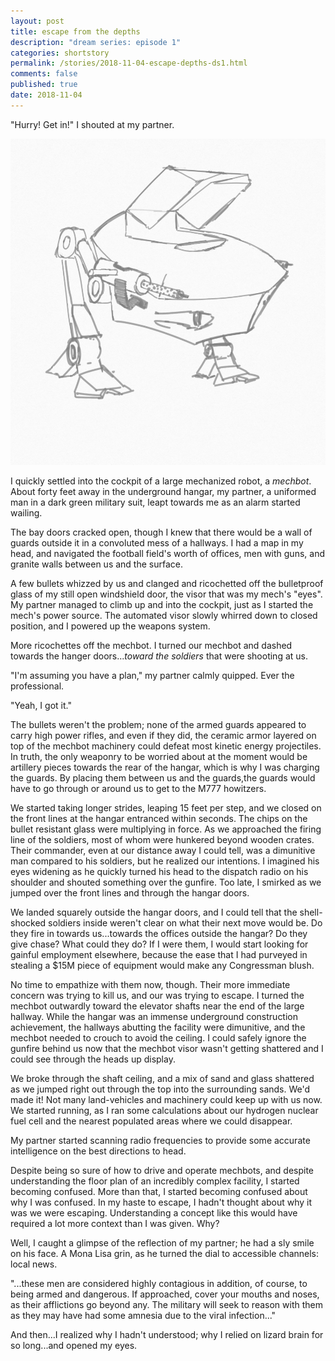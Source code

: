 ```yaml
---
layout: post
title: escape from the depths
description: "dream series: episode 1"
categories: shortstory
permalink: /stories/2018-11-04-escape-depths-ds1.html
comments: false
published: true
date: 2018-11-04
---
```


"Hurry! Get in!" I shouted at my partner. 

![MechBot](/assets/img/interests/mechbot.jpg)

I quickly settled into the cockpit of a large mechanized robot, a *mechbot*. About forty feet away in the underground hangar, my partner, a uniformed man in a dark green military suit, leapt towards me as an alarm started wailing. 

The bay doors cracked open, though I knew that there would be a wall of guards outside it in a convoluted mess of a hallways. I had a map in my head, and navigated the football field's worth of offices, men with guns, and granite walls between us and the surface. 

A few bullets whizzed by us and clanged and ricochetted off the bulletproof glass of my still open windshield door, the visor that was my mech's "eyes". My partner managed to climb up and into the cockpit, just as I started the mech's power source. The automated visor slowly whirred down to closed position, and I powered up the weapons system. 

More ricochettes off the mechbot. I turned our mechbot and dashed towards the hanger doors...*toward the soldiers* that were shooting at us.

"I'm assuming you have a plan," my partner calmly quipped. Ever the professional.

"Yeah, I got it."

The bullets weren't the problem; none of the armed guards appeared to carry high power rifles, and even if they did, the ceramic armor layered on top of the mechbot machinery could defeat most kinetic energy projectiles. In truth, the only weaponry to be worried about at the moment would be artillery pieces towards the rear of the hangar, which is why I was charging the guards. By placing them between us and the guards,the guards would have to go through or around us to get to the M777 howitzers. 

We started taking longer strides, leaping 15 feet per step, and we closed on the front lines at the hangar entranced within seconds. The chips on the bullet resistant glass were multiplying in force. As we approached the firing line of the soldiers, most of whom were hunkered beyond wooden crates. Their commander, even at our distance away I could tell, was a dimunitive man compared to his soldiers, but he realized our intentions. I imagined his eyes widening as he quickly turned his head to the dispatch radio on his shoulder and shouted something over the gunfire. Too late, I smirked as we jumped over the front lines and through the hangar doors.

We landed squarely outside the hangar doors, and I could tell that the shell-shocked soldiers inside weren't clear on what their next move would be. Do they fire in towards us...towards the offices outside the hangar? Do they give chase? What could they do? If I were them, I would start looking for gainful employment elsewhere, because the ease that I had purveyed in stealing a $15M piece of equipment would make any Congressman blush.

No time to empathize with them now, though. Their more immediate concern was trying to kill us, and our was trying to escape. I turned the mechbot outwardly toward the elevator shafts near the end of the large hallway. While the hangar was an immense underground construction achievement, the hallways abutting the facility were dimunitive, and the mechbot needed to crouch to avoid the ceiling. I could safely ignore the gunfire behind us now that the mechbot visor wasn't getting shattered and I could see through the heads up display. 

We broke through the shaft ceiling, and a mix of sand and glass shattered as we jumped right out through the top into the surrounding sands. We'd made it! Not many land-vehicles and machinery could keep up with us now. We started running, as I ran some calculations about our hydrogen nuclear fuel cell and the nearest populated areas where we could disappear. 

My partner started scanning radio frequencies to provide some accurate intelligence on the best directions to head. 

Despite being so sure of how to drive and operate mechbots, and despite understanding the floor plan of an incredibly complex facility, I started becoming confused. More than that, I started becoming confused about why I was confused. In my haste to escape, I hadn't thought about why it was we were escaping. Understanding a concept like this would have required a lot more context than I was given. Why? 

Well, I caught a glimpse of the reflection of my partner; he had a sly smile on his face. A Mona Lisa grin, as he turned the dial to accessible channels: local news.

"...these men are considered highly contagious in addition, of course, to being armed and dangerous. If approached, cover your mouths and noses, as their afflictions go beyond any. The military will seek to reason with them as they may have had some amnesia due to the viral infection..."

And then...I realized why I hadn't understood; why I relied on lizard brain for so long...and opened my eyes.
